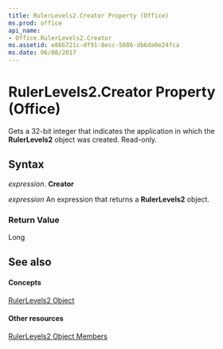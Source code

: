 ```yaml
---
title: RulerLevels2.Creator Property (Office)
ms.prod: office
api_name:
- Office.RulerLevels2.Creator
ms.assetid: e86b721c-df91-8ecc-5886-db6da0e24fca
ms.date: 06/08/2017
---
```



# RulerLevels2.Creator Property (Office)

Gets a 32-bit integer that indicates the application in which the **RulerLevels2** object was created. Read-only.


## Syntax

 _expression_. **Creator**

 _expression_ An expression that returns a **RulerLevels2** object.


### Return Value

Long


## See also


#### Concepts


[RulerLevels2 Object](rulerlevels2-object-office.md)
#### Other resources


[RulerLevels2 Object Members](rulerlevels2-members-office.md)

